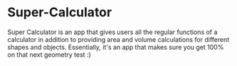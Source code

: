 # Super-Calculator
Super Calculator is an app that gives users all the regular functions of a  calculator in addition to providing area and volume calculations 
for different shapes and objects. Essentially, it's an app that makes sure you get 100% on that next geometry test :)
